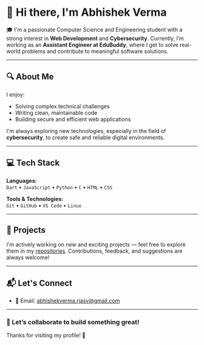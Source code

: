 # 👋 Hi there, I'm Abhishek Verma

🎓 I'm a passionate Computer Science and Engineering student with a strong interest in **Web Development** and **Cybersecurity**. Currently, I’m working as an **Assistant Engineer at EduBuddy**, where I get to solve real-world problems and contribute to meaningful software solutions.

---

## 🔍 About Me

I enjoy:
- Solving complex technical challenges
- Writing clean, maintainable code
- Building secure and efficient web applications

I'm always exploring new technologies, especially in the field of **cybersecurity**, to create safe and reliable digital environments.

---

## 💻 Tech Stack

**Languages:**  
`Dart` • `JavaScript` • `Python` • `C` • `HTML` • `CSS`

**Tools & Technologies:**  
`Git` • `GitHub` • `VS Code` • `Linux`

---

## 🚀 Projects

I'm actively working on new and exciting projects — feel free to explore them in my [repositories](https://github.com/your-github-username). Contributions, feedback, and suggestions are always welcome!

---

## 📬 Let's Connect

- 📧 Email: abhishekverma.rjasv@gmail.com

---

### 🤝 Let’s collaborate to build something great!

Thanks for visiting my profile! 🙌
